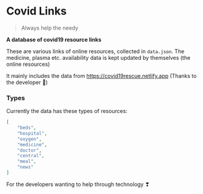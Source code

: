 # Covid Links

> Always help the needy

**A database of covid19 resource links**

These are various links of online resources, collected in `data.json`.
The medicine, plasma etc. availability data is kept updated by themselves (the online resources)

It mainly includes the data from https://covid19rescue.netlify.app (Thanks to the developer 🙏)



### Types

Currently the data has these types of resources:

```json
[
    "beds",
    "hospital",
    "oxygen",
    "medicine",
    "doctor",
    "central",
    "meal",
    "news"
]
```

For the developers wanting to help through technology ❣
